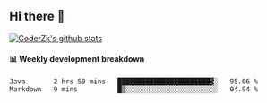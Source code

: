 ## Hi there 👋

[![CoderZk's github stats](https://github-readme-stats.vercel.app/api?username=zhoukuo123&show_icons=true&count_private=true)](https://github.com/anuraghazra/github-readme-stats)

#### :bar_chart: Weekly development breakdown

<!--START_SECTION:waka-->
```text
Java       2 hrs 59 mins   ███████████████████████▓░   95.06 % 
Markdown   9 mins          █▒░░░░░░░░░░░░░░░░░░░░░░░   04.94 % 
```
<!--END_SECTION:waka-->

